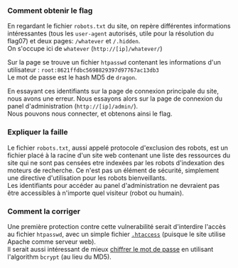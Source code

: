 ### Comment obtenir le flag
En regardant le fichier `robots.txt` du site, on repère différentes informations intéressantes (tous les `user-agent` autorisés, utile pour la résolution du flag07) et deux pages: `/whatever` et `/.hidden`.  
On s'occupe ici de `whatever` (`http://[ip]/whatever/`)

Sur la page se trouve un fichier `htpasswd` contenant les informations d'un utilisateur : `root:8621ffdbc5698829397d97767ac13db3`  
Le mot de passe est le hash MD5 de `dragon`.

En essayant ces identifiants sur la page de connexion principale du site, nous avons une erreur. Nous essayons alors sur la page de connexion du panel d'administration (`http://[ip]/admin/`).  
Nous pouvons nous connecter, et obtenons ainsi le flag.

### Expliquer la faille
Le fichier `robots.txt`, aussi appelé protocole d'exclusion des robots, est un fichier placé à la racine d'un site web contenant une liste des ressources du site qui ne sont pas censées etre indexées par les robots d'indexation des moteurs de recherche. Ce n'est pas un élément de sécurité, simplement une directive d'utilisation pour les robots bienveillants.  
Les identifiants pour accéder au panel d'administration ne devraient pas être accessibles à n'importe quel visiteur (robot ou humain).  

### Comment la corriger
Une première protection contre cette vulnerabilité serait d'interdire l'accès au fichier `htpasswd`, avec un simple fichier [`.htaccess`](https://en.wikipedia.org/wiki/.htaccess) (puisque le site utilise Apache comme serveur web).  
Il serait aussi intéressant de mieux [chiffrer le mot de passe](https://httpd.apache.org/docs/2.4/fr/misc/password_encryptions.html) en utilisant l'algorithm `bcrypt` (au lieu du MD5).
